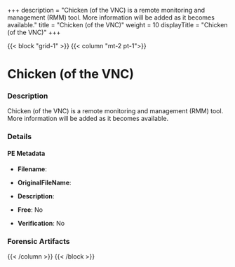 +++
description = "Chicken (of the VNC) is a remote monitoring and management (RMM) tool. More information will be added as it becomes available."
title = "Chicken (of the VNC)"
weight = 10
displayTitle = "Chicken (of the VNC)"
+++


{{< block "grid-1" >}}
{{< column "mt-2 pt-1">}}

# Chicken (of the VNC)


### Description

Chicken (of the VNC) is a remote monitoring and management (RMM) tool. More information will be added as it becomes available.




### Details


#### PE Metadata
- **Filename**: 
- **OriginalFileName**: 
- **Description**: 


- **Free**: No

- **Verification**: No





### Forensic Artifacts










{{< /column >}}
{{< /block >}}
